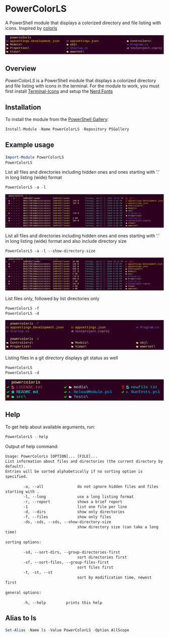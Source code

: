 # PowerColorLS

A PowerShell module that displays a colorized directory and file listing with icons. Inspired by [colorls](https://github.com/athityakumar/colorls)

![Screenshot 1](./media/screens/powercolorls.png)

## Overview

*PowerColorLS* is a PowerShell module that displays a colorized directory and file listing with icons in the terminal.
For the module to work, you must first install [Terminal-Icons](https://github.com/devblackops/Terminal-Icons/) and setup the [Nerd Fonts](https://github.com/ryanoasis/nerd-fonts/)

## Installation
To install the module from the [PowerShell Gallery](https://www.powershellgallery.com/):
```powershell
Install-Module -Name PowerColorLS -Repository PSGallery
```

## Example usage
```powershell
Import-Module PowerColorLS
PowerColorLS
```


List all files and directories including hidden ones and ones starting with '.' in long listing (wide) format
```powershell
PowerColorLS -a -l
```
![Screenshot 2](./media/screens/powercolorls_a_l.png)

List all files and directories including hidden ones and ones starting with '.' in long listing (wide) format and also include directory size
```
PowerColorLS -a -l --show-directory-size
```
![Screenshot 3](./media/screens/powercolorls_a_l_show_directory_size.png)

List files only, followed by list directories only
```
PowerColorLS -f
PowerColorLS -d
```
![Screenshot 4](./media/screens/powercolorls_f_d.png)

Listing files in a git directory displays git status as well
```
PowerColorLS
PowerColorLS -d
```
![Screenshot 5](./media/screens/git.png)

## Help
To get help about available arguments, run:
```powershell
PowerColorLS --help
```

Output of help command:
```
Usage: PowerColorLs [OPTION]... [FILE]...
List information about files and directories (the current directory by default).
Entries will be sorted alphabetically if no sorting option is specified.

        -a, --all               do not ignore hidden files and files starting with .
        -l, --long              use a long listing format
        -r, --report            shows a brief report
        -1                      list one file per line
        -d, --dirs              show only directories
        -f, --files             show only files
        -ds, -sds, --sds, --show-directory-size
                                show directory size (can take a long time)

sorting options:

        -sd, --sort-dirs, --group-directories-first
                                sort directories first
        -sf, --sort-files, --group-files-first
                                sort files first
        -t, -st, --st
                                sort by modification time, newest first

general options:

        -h, --help         prints this help
```

## Alias to ls
```powershell
Set-Alias -Name ls -Value PowerColorLS -Option AllScope
```